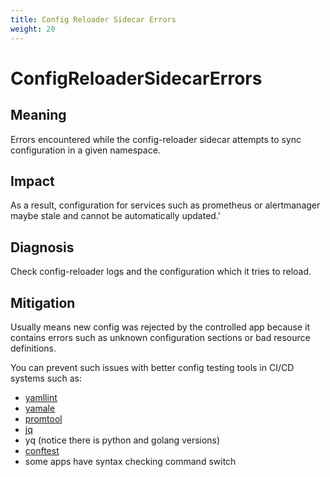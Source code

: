 ```yaml
---
title: Config Reloader Sidecar Errors
weight: 20
---
```


# ConfigReloaderSidecarErrors

## Meaning

Errors encountered while the config-reloader sidecar attempts to sync
configuration in a given namespace.

## Impact

As a result, configuration for services such as prometheus or alertmanager maybe
stale and cannot be automatically updated.'

## Diagnosis

Check config-reloader logs and the configuration which it tries to reload.

## Mitigation

Usually means new config was rejected by the controlled app because it contains
errors such as unknown configuration sections or bad resource definitions.

You can prevent such issues with better config testing tools in CI/CD systems
such as:

- [yamllint](https://yamllint.readthedocs.io/en/stable/)
- [yamale](https://github.com/23andMe/Yamale)
- [promtool](https://prometheus.io/docs/prometheus/latest/configuration/unit_testing_rules/)
- [jq](https://stedolan.github.io/jq/)
- yq (notice there is python and golang versions)
- [conftest](https://www.conftest.dev/)
- some apps have syntax checking command switch
